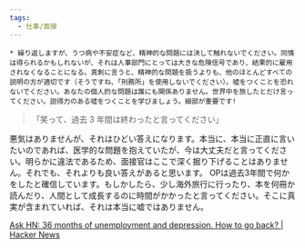 ```yaml
---
tags:
  - 仕事/面接
---
```

```
* 繰り返しますが、うつ病や不安症など、精神的な問題には決して触れないでください。同情は得られるかもしれないが、それは人事部門にとっては大きな危険信号であり、結果的に雇用されなくなることになる。真剣に言うと、精神的な問題を扱うよりも、他のほとんどすべての説明の方が適切です（そうですね、「刑務所」を使用しないでください）。嘘をつくことを恐れないでください。あなたの個人的な問題は誰にも関係ありません。世界中を旅したとだけ言ってください。説得力のある嘘をつくことを学びましょう。細部が重要です!
```

> 「笑って、過去 3 年間は終わったと言ってください」

悪気はありませんが、それはひどい答えになります。本当に、本当に正直に言いたいのであれば、医学的な問題を抱えていたが、今は大丈夫だと言ってください。明らかに違法であるため、面接官はここで深く掘り下げることはありません。それでも、それよりも良い答えがあると思います。 OPは過去3年間で何かをしたと確信しています。もしかしたら、少し海外旅行に行ったり、本を何冊か読んだり、人間として成長するのに時間がかかったと言ってください。そこに真実が含まれていれば、それは本当に嘘ではありません。

[Ask HN: 36 months of unemployment and depression. How to go back? | Hacker News](https://news.ycombinator.com/item?id=39392339)